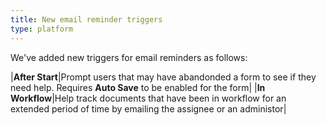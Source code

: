 ```yaml
---
title: New email reminder triggers
type: platform
---
```


We've added new triggers for email reminders as follows:

|**After Start**|Prompt users that may have abandonded a form to see if they need help. Requires **Auto Save** to be enabled for the form|
|**In Workflow**|Help track documents that have been in workflow for an extended period of time by emailing the assignee or an administor|


